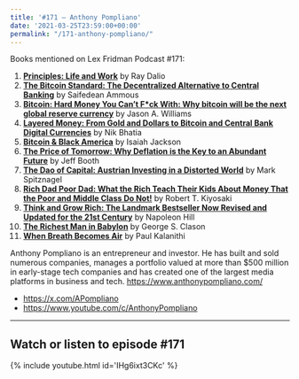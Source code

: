 ```yaml
---
title: '#171 – Anthony Pompliano'
date: '2021-03-25T23:59:00+00:00'
permalink: "/171-anthony-pompliano/"
---
```


Books mentioned on Lex Fridman Podcast #171:

1. <b><a href="https://amzn.to/3FrjG9N" target="_blank" rel="sponsored noopener noreferrer">Principles: Life and Work</a></b> by Ray Dalio
2. <b><a href="https://amzn.to/3FvfRAB" target="_blank" rel="sponsored noopener noreferrer">The Bitcoin Standard: The Decentralized Alternative to Central Banking</a></b> by Saifedean Ammous
3. <b><a href="https://amzn.to/3PnZv13" target="_blank" rel="sponsored noopener noreferrer">Bitcoin: Hard Money You Can’t F*ck With: Why bitcoin will be the next global reserve currency</a></b> by Jason A. Williams
4. <b><a href="https://amzn.to/3hmQ4Cz" target="_blank" rel="sponsored noopener noreferrer">Layered Money: From Gold and Dollars to Bitcoin and Central Bank Digital Currencies</a></b> by Nik Bhatia
5. <b><a href="https://amzn.to/3hmCKhm" target="_blank" rel="sponsored noopener noreferrer">Bitcoin &amp; Black America</a></b> by Isaiah Jackson
6. <b><a href="https://amzn.to/3UYBT46" target="_blank" rel="sponsored noopener noreferrer">The Price of Tomorrow: Why Deflation is the Key to an Abundant Future</a></b> by Jeff Booth
7. <b><a href="https://amzn.to/3PtzHkk" target="_blank" rel="sponsored noopener noreferrer">The Dao of Capital: Austrian Investing in a Distorted World</a></b> by Mark Spitznagel
8. <b><a href="https://amzn.to/3FuoJGj" target="_blank" rel="sponsored noopener noreferrer">Rich Dad Poor Dad: What the Rich Teach Their Kids About Money That the Poor and Middle Class Do Not!</a></b> by Robert T. Kiyosaki
9. <b><a href="https://amzn.to/3uRQ4xv" target="_blank" rel="sponsored noopener noreferrer">Think and Grow Rich: The Landmark Bestseller Now Revised and Updated for the 21st Century</a></b> by Napoleon Hill
10. <b><a href="https://amzn.to/3hk6Y4N" target="_blank" rel="sponsored noopener noreferrer">The Richest Man in Babylon</a></b> by George S. Clason
11. <b><a href="https://amzn.to/3hiSnGQ" target="_blank" rel="sponsored noopener noreferrer">When Breath Becomes Air</a></b> by Paul Kalanithi

<!--more-->

Anthony Pompliano is an entrepreneur and investor. He has built and sold numerous companies, manages a portfolio valued at more than $500 million in early-stage tech companies and has created one of the largest media platforms in business and tech. <https://www.anthonypompliano.com/>

- <a href="https://x.com/APompliano" target="_blank">https://x.com/APompliano</a>
- <a href="https://www.youtube.com/c/AnthonyPompliano" target="_blank">https://www.youtube.com/c/AnthonyPompliano</a>

- - - - - -

## Watch or listen to episode #171

{% include youtube.html id='IHg6ixt3CKc' %}